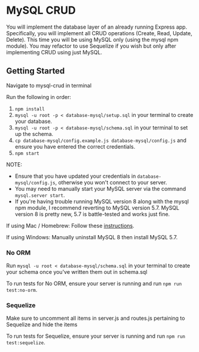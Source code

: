 # MySQL CRUD

You will implement the database layer of an already running Express app. Specifically, you will implement all CRUD operations (Create, Read, Update, Delete). This time you will be using MySQL only (using the mysql npm module). You may refactor to use Sequelize if you wish but only after implementing CRUD using just MySQL.

## Getting Started

Navigate to mysql-crud in terminal

Run the following in order:

1.  `npm install`
1.  `mysql -u root -p < database-mysql/setup.sql` in your terminal to create your database.
1.  `mysql -u root -p < database-mysql/schema.sql` in your terminal to set up the schema.
1.  `cp database-mysql/config.example.js database-mysql/config.js` and ensure you have entered the correct credentials.
1.  `npm start`

NOTE:

- Ensure that you have updated your credentials in `database-mysql/config.js`, otherwise you won't connect to your server.
- You may need to manually start your MySQL server via the command `mysql.server start`.
- If you're having trouble running MySQL version 8 along with the mysql npm module, I recommend reverting to MySQL version 5.7. MySQL version 8 is pretty new, 5.7 is battle-tested and works just fine.

If using Mac / Homebrew: Follow these [instructions](https://stackoverflow.com/a/51031221/8378145).

If using Windows: Manually uninstall MySQL 8 then install MySQL 5.7.

### No ORM

Run `mysql -u root < database-mysql/schema.sql` in your terminal to create your schema once you've written them out in schema.sql

To run tests for No ORM, ensure your server is running and run `npm run test:no-orm`.

### Sequelize

Make sure to uncomment all items in server.js and routes.js pertaining to Sequelize and hide the items

To run tests for Sequelize, ensure your server is running and run `npm run test:sequelize`.
